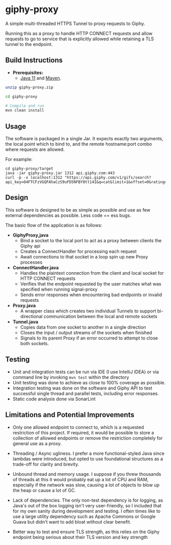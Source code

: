 giphy-proxy
=============
A simple multi-threaded HTTPS Tunnel to proxy requests to Giphy.

Running this as a proxy to handle HTTP CONNECT requests 
and allow requests to go to service that is explicitly allowed while
retaining a TLS tunnel to the endpoint. 


Build Instructions
------------------
* **Prerequisites:**
    * [Java 11](https://www.oracle.com/java/technologies/javase-jdk11-downloads.html) and [Maven](https://maven.apache.org/download.html).

```bash
unzip giphy-proxy.zip

cd giphy-proxy

# Compile and run
mvn clean install
```


Usage
------
The software is packaged in a single Jar. It expects exactly two arguments,
the local point which to bind to, and the remote hostname:port combo where 
requests are allowed.

For example: 

```shell
cd giphy-proxy/target
java -jar giphy-proxy.jar 1312 api.giphy.com:443
curl -p -x localhost:1312 "https://api.giphy.com/v1/gifs/search?api_key=O4FTCFzVGQFAhaCzS9uFD5NFBY8tt14I&q=cat&limit=1&offset=0&rating=g&lang=en"
```


Design
-------
This software is designed to be as simple as possible and use as
few external dependencies as possible. Less code == ess bugs.

The basic flow of the application is as follows: 

* **GiphyProxy,java**
    * Bind a socket to the local port to act as a proxy between clients 
    the Giphy api
    * Creates a ConnectHandler for processing each request
    * Await connections to that socket in a loop spin up new Proxy processes
* **ConnectHandler.java**
    * Handles the plaintext connection from the client and local socket
    for HTTP CONNECT requests
    * Verifies that the endpoint requested by the user matches what was specified
    when running signal-proxy
    * Sends error responses when encountering bad endpoints or invalid requests
* **Proxy.java**
    * A wrapper class which creates two individual Tunnels to support 
    bi-directional communication between the local and remote sockets
* **Tunnel.java**
    * Copies data from one socket to another in a single direction
    * Closes the input / output streams of the sockets when finished
    * Signals to its parent Proxy if an error occurred to attempt to close
    both sockets.

Testing
-------
* Unit and integration tests can be run via IDE (I use IntelliJ IDEA) or via command line
 by invoking `mvn test` within the directory
* Unit testing was done to achieve as close to 100% coverage as possible. 
* Integration testing was done on the software and Giphy API to test successful
single thread and parallel tests, including error responses.
* Static code analysis done via SonarLint


Limitations and Potential Improvements
------------------------------------
* Only one allowed endpoint to connect to, which is a requested restriction
of this project. If required, it would be possible to store a collection of
allowed endpoints or remove the restriction completely for general use as a 
proxy. 

* Threading / Async ugliness. I prefer a more functional-styled Java since 
lambdas were introduced, but opted to use foundational structures as a trade-off
for clarity and brevity. 

* Unbound thread and memory usage. I suppose if you threw thousands of threads
at this it would probably eat up a lot of CPU and RAM, especially if the network
was slow, causing a lot of objects to blow up the heap or cause a lot of GC.

* Lack of dependencies. The only non-test dependency is for logging, as Java's
out of the box logging isn't very user-friendly, so I included that for my own
sanity during development and testing. I often times like to use a large utility
dependency such as Apache Commons or Google Guava but didn't want to add bloat 
without clear benefit. 

* Better way to test and ensure TLS strength, as this relies on the Giphy endpoint
being serious about their TLS version and key strength